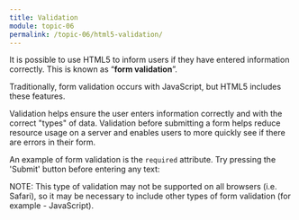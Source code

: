 ```yaml
---
title: Validation
module: topic-06
permalink: /topic-06/html5-validation/
---
```


<div class="divider-heading"></div>

It is possible to use HTML5 to inform users if they have entered information correctly. This is known as “**form validation**”.

Traditionally, form validation occurs with JavaScript, but HTML5 includes these features.

Validation helps ensure the user enters information correctly and with the correct "types" of data. Validation before submitting a form helps reduce resource usage on a server and enables users to more quickly see if there are errors in their form.

An example of form validation is the `required` attribute. Try pressing the 'Submit' button before entering any text:


<div class="codepen-embed">
  <p data-height="300" data-theme-id="30567" data-slug-hash="rGYxWv" data-default-tab="html,result" data-user="Media-Ed-Online" data-embed-version="2" data-pen-title="[Intro-Web-Dev] Topic-05: New HTML5 Elements, Pt. 1" class="codepen"></p>
</div>


<span class="label label-info">NOTE:</span> This type of validation may not be supported on all browsers (i.e. Safari), so it may be necessary to include other types of form validation (for example - JavaScript).
